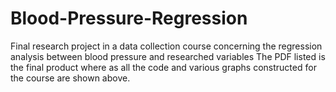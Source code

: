# Blood-Pressure-Regression
Final research project in a data collection course concerning the regression analysis between blood pressure and researched variables
The PDF listed is the final product where as all the code and various graphs constructed for the course are shown above. 
